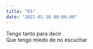 ```yaml
---
title: "65"
date: "2021-01-18 00:06:00"
---
```


Tengo tanto para decir\
Que tengo miedo de no escuchar